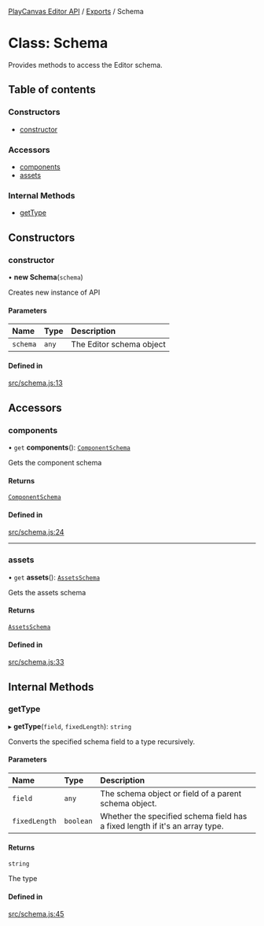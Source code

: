 [PlayCanvas Editor API](../README.md) / [Exports](../modules.md) / Schema

# Class: Schema

Provides methods to access the Editor schema.

## Table of contents

### Constructors

- [constructor](Schema.md#constructor)

### Accessors

- [components](Schema.md#components)
- [assets](Schema.md#assets)

### Internal Methods

- [getType](Schema.md#gettype)

## Constructors

### constructor

• **new Schema**(`schema`)

Creates new instance of API

#### Parameters

| Name | Type | Description |
| :------ | :------ | :------ |
| `schema` | `any` | The Editor schema object |

#### Defined in

[src/schema.js:13](https://github.com/playcanvas/editor-api/blob/43e144d/src/schema.js#L13)

## Accessors

### components

• `get` **components**(): [`ComponentSchema`](ComponentSchema.md)

Gets the component schema

#### Returns

[`ComponentSchema`](ComponentSchema.md)

#### Defined in

[src/schema.js:24](https://github.com/playcanvas/editor-api/blob/43e144d/src/schema.js#L24)

___

### assets

• `get` **assets**(): [`AssetsSchema`](AssetsSchema.md)

Gets the assets schema

#### Returns

[`AssetsSchema`](AssetsSchema.md)

#### Defined in

[src/schema.js:33](https://github.com/playcanvas/editor-api/blob/43e144d/src/schema.js#L33)

## Internal Methods

### getType

▸ **getType**(`field`, `fixedLength`): `string`

Converts the specified schema field to a type recursively.

#### Parameters

| Name | Type | Description |
| :------ | :------ | :------ |
| `field` | `any` | The schema object or field of a parent schema object. |
| `fixedLength` | `boolean` | Whether the specified schema field has a fixed length if it's an array type. |

#### Returns

`string`

The type

#### Defined in

[src/schema.js:45](https://github.com/playcanvas/editor-api/blob/43e144d/src/schema.js#L45)
